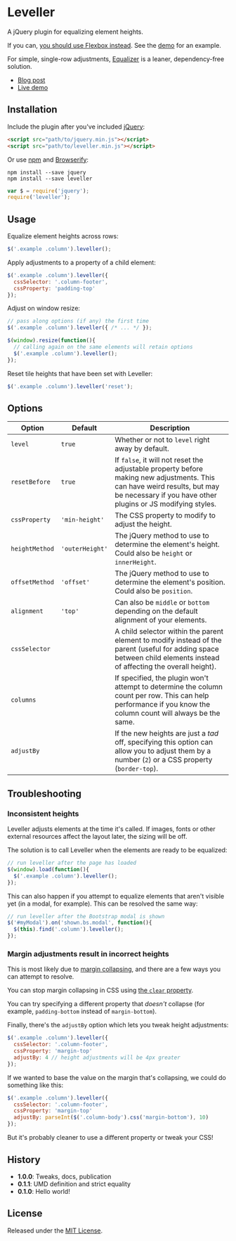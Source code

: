 # Leveller

A jQuery plugin for equalizing element heights.

If you can, [you should use Flexbox instead](http://css-tricks.com/snippets/css/a-guide-to-flexbox/). See the [demo]() for an example.

For simple, single-row adjustments, [Equalizer](https://github.com/skrajewski/Equalizer) is a leaner, dependency-free solution.

- [Blog post](http://blog.cloudfour.com/leveller/)
- [Live demo](http://cloudfour.github.io/leveller/)

## Installation

Include the plugin after you've included [jQuery](http://jquery.com/):

```html
<script src="path/to/jquery.min.js"></script>
<script src="path/to/leveller.min.js"></script>
```

Or use [npm](https://www.npmjs.com/) and [Browserify](http://browserify.org/):

```
npm install --save jquery
npm install --save leveller
```
```javascript
var $ = require('jquery');
require('leveller');
```

## Usage

Equalize element heights across rows:

```javascript
$('.example .column').leveller();
```

Apply adjustments to a property of a child element:

```javascript
$('.example .column').leveller({
  cssSelector: '.column-footer',
  cssProperty: 'padding-top'
});
```

Adjust on window resize:

```javascript
// pass along options (if any) the first time
$('.example .column').leveller({ /* ... */ });

$(window).resize(function(){
  // calling again on the same elements will retain options
  $('.example .column').leveller();
});
```

Reset tile heights that have been set with Leveller:

```javascript
$('.example .column').leveller('reset');
```

## Options

Option | Default | Description
--- | --- | ---
`level` | `true` | Whether or not to `level` right away by default.
`resetBefore` | `true` | If `false`, it will not reset the adjustable property before making new adjustments. This can have weird results, but may be necessary if you have other plugins or JS modifying styles.
`cssProperty` | `'min-height'` | The CSS property to modify to adjust the height.
`heightMethod` | `'outerHeight'` | The jQuery method to use to determine the element's height. Could also be `height` or `innerHeight`.
`offsetMethod` | `'offset'` | The jQuery method to use to determine the element's position. Could also be `position`.
`alignment` | `'top'` | Can also be `middle` or `bottom` depending on the default alignment of your elements.
`cssSelector` | | A child selector within the parent element to modify instead of the parent (useful for adding space between child elements instead of affecting the overall height).
`columns` | | If specified, the plugin won't attempt to determine the column count per row. This can help performance if you know the column count will always be the same.
`adjustBy` | | If the new heights are just a _tad_ off, specifying this option can allow you to adjust them by a number (`2`) or a CSS property (`border-top`).

## Troubleshooting

### Inconsistent heights

Leveller adjusts elements at the time it's called. If images, fonts or other external resources affect the layout later, the sizing will be off.

The solution is to call Leveller when the elements are ready to be equalized:

```javascript
// run leveller after the page has loaded
$(window).load(function(){
  $('.example .column').leveller();
});
```

This can also happen if you attempt to equalize elements that aren't visible yet (in a modal, for example). This can be resolved the same way:

```javascript
// run leveller after the Bootstrap modal is shown
$('#myModal').on('shown.bs.modal', function(){
  $(this).find('.column').leveller();
});
```

### Margin adjustments result in incorrect heights

This is most likely due to [margin collapsing](https://developer.mozilla.org/en-US/docs/Web/CSS/margin_collapsing), and there are a few ways you can attempt to resolve.

You can stop margin collapsing in CSS using [the `clear` property](https://developer.mozilla.org/en-US/docs/Web/CSS/clear).

You can try specifying a different property that _doesn't_ collapse (for example, `padding-bottom` instead of `margin-bottom`).

Finally, there's the `adjustBy` option which lets you tweak height adjustments:

```javascript
$('.example .column').leveller({
  cssSelector: '.column-footer',
  cssProperty: 'margin-top'
  adjustBy: 4 // height adjustments will be 4px greater
});
```

If we wanted to base the value on the margin that's collapsing, we could do something like this:

```javascript
$('.example .column').leveller({
  cssSelector: '.column-footer',
  cssProperty: 'margin-top'
  adjustBy: parseInt($('.column-body').css('margin-bottom'), 10)
});
```

But it's probably cleaner to use a different property or tweak your CSS!

## History

- **1.0.0**: Tweaks, docs, publication
- **0.1.1**: UMD definition and strict equality
- **0.1.0**: Hello world!

## License

Released under the [MIT License](http://www.opensource.org/licenses/MIT).
